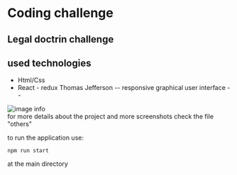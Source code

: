 # Coding challenge 
## Legal doctrin challenge 

## used technologies
- Html/Css 
- React - redux
 Thomas Jefferson
-- responsive graphical user interface  --

![image info](./others/capture-empty.jpg)  
for more details about the project and more screenshots check the file "others"

to run the application use:
  
    npm run start
at the main directory 






